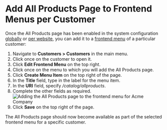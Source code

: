 <a id="user-guide-customers-customers-all-products"></a>

# Add All Products Page to Frontend Menus per Customer

Once the All Products page has been enabled in the system configuration [globally](../../system/configuration/commerce/catalog/global-all-products.md#sys-conf-commerce-catalog-special-pages-global) or [per website](../../system/websites/web-configuration/commerce/catalog/website-all-products.md#sys-conf-commerce-catalog-special-pages-website), you can add it to a [frontend menu](../../system/frontend-menus/index.md#frontend-menus-overview) of a particular customer:

1. Navigate to **Customers > Customers** in the main menu.
2. Click once on the customer to open it.
3. Click <i class="fas fa-cog" aria-hidden="true"></i> **Edit Frontend Menu** on the top right.
4. Click once on the menu to which you will add the All Products page.
5. Click **Create Menu Item** on the top right of the page.
6. In the **Title** field, type in the label for the menu item.
7. In the **URI** field, specify  */catalog/allproducts*.
8. Complete the other fields as required.
   ![Adding the All Products page to the frontend menu for Acme Company](user/img/customers/customers/AllProductsCustomer.png)
9. Click **Save** on the top right of the page.

The All Products page should now become available as part of the selected frontend menu for a specific customer.

<!-- fa-bars = fa-navicon -->
<!-- Ic Tiles is used as Set As Default in saved views, and as tiles in display layout options -->
<!-- IcPencil refers to Rename in Commerce and Inline Editing in CRM -->
<!-- Check mark in the square. -->
<!-- SortDesc is also used as drop-down arrow -->
